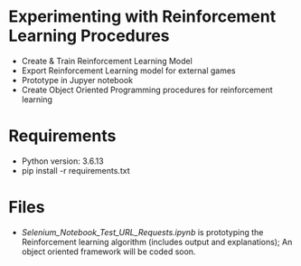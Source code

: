 # Experimenting with Reinforcement Learning Procedures
- Create & Train Reinforcement Learning Model 
- Export Reinforcement Learning model for external games
- Prototype in Jupyer notebook
- Create Object Oriented Programming procedures for reinforcement learning

# Requirements
- Python version: 3.6.13
- pip install -r requirements.txt

# Files
- *Selenium_Notebook_Test_URL_Requests.ipynb* is prototyping the Reinforcement learning algorithm (includes output and explanations); An object oriented framework will be coded soon.

